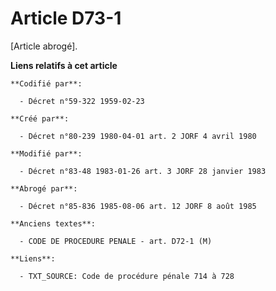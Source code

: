 # Article D73-1

[Article abrogé].

**Liens relatifs à cet article**

	**Codifié par**:

	  - Décret n°59-322 1959-02-23

	**Créé par**:

	  - Décret n°80-239 1980-04-01 art. 2 JORF 4 avril 1980

	**Modifié par**:

	  - Décret n°83-48 1983-01-26 art. 3 JORF 28 janvier 1983

	**Abrogé par**:

	  - Décret n°85-836 1985-08-06 art. 12 JORF 8 août 1985

	**Anciens textes**:

	  - CODE DE PROCEDURE PENALE - art. D72-1 (M)

	**Liens**:

	  - TXT_SOURCE: Code de procédure pénale 714 à 728
